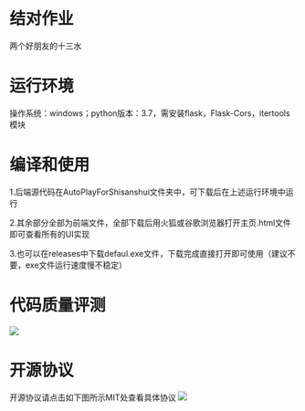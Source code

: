 # 结对作业
两个好朋友的十三水
# 运行环境
操作系统：windows；python版本：3.7，需安装flask，Flask-Cors，itertools模块
# 编译和使用
1.后端源代码在AutoPlayForShisanshui文件夹中，可下载后在上述运行环境中运行

2.其余部分全部为前端文件，全部下载后用火狐或谷歌浏览器打开主页.html文件即可查看所有的UI实现

3.也可以在releases中下载defaul.exe文件，下载完成直接打开即可使用（建议不要，exe文件运行速度慢不稳定）
# 代码质量评测
![](https://github.com/tinglongYu/jieduizuoye/raw/master/图片/全图.png)

# 开源协议
开源协议请点击如下图所示MIT处查看具体协议
![](https://github.com/tinglongYu/jieduizuoye/raw/master/图片/release.png)

